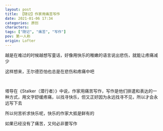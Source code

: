 ```yaml
---
layout: post
title: 【随记】作家用痛苦写作
date: 2021-01-06 17:34
categories: 原创
characters: 
tags: ["随记", "痛苦", "写作"]
pov: 第一人称
origin: Lofter
---
```


越是在难过的时候越想写童话，好像用快乐的稚嫩的语言说出悲伤，就能让疼痛减少

这样想来，王尔德恐怕也总是在悲伤和疼痛中吧

<br>

塔导在《Stalker（潜行者）》中说，作家用痛苦写作，写作是他们排遣和表达的一种方式，用文字舒缓疼痛，以找寻快乐，但又正好因为永远找寻不见，所以才会永远写下去

所以何苦祈求快乐呢，快乐的作家大抵是鲜有的

如果已经没有了痛苦，又何必非要写作
